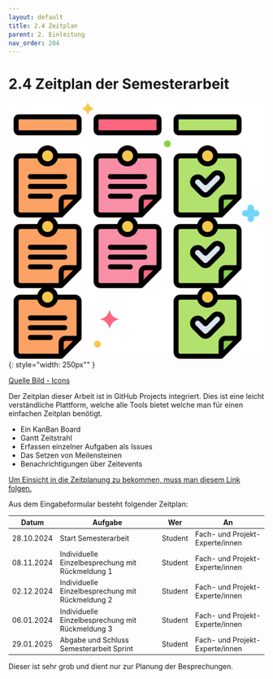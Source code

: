 ```yaml
---
layout: default
title: 2.4 Zeitplan
parent: 2. Einleitung
nav_order: 204
---
```


# 2.4 Zeitplan der Semesterarbeit

![KanBan Board](../ressources/icons/kanban.png){: style="width: 250px"" }

[Quelle Bild - Icons](../anhang/600-quellen.html#64-icons)

Der Zeitplan dieser Arbeit ist in GitHub Projects integriert. Dies ist eine leicht verständliche Plattform, welche alle Tools bietet welche man für einen einfachen Zeitplan benötigt.

* Ein KanBan Board
* Gantt Zeitstrahl
* Erfassen einzelner Aufgaben als Issues
* Das Setzen von Meilensteinen
* Benachrichtigungen über Zeitevents

[Um Einsicht in die Zeitplanung zu bekommen, muss man diesem Link folgen.](https://github.com/users/Euthal02/projects/5)

Aus dem Eingabeformular besteht folgender Zeitplan:

| Datum        | Aufgabe                                          | Wer     | An                              |
|--------------|--------------------------------------------------|---------|---------------------------------|
| 28.10.2024   | Start Semesterarbeit                             | Student | Fach- und Projekt-Experte/innen |
| 08.11.2024   | Individuelle Einzelbesprechung mit Rückmeldung 1 | Student | Fach- und Projekt-Experte/innen |
| 02.12.2024   | Individuelle Einzelbesprechung mit Rückmeldung 2 | Student | Fach- und Projekt-Experte/innen |
| 06.01.2024   | Individuelle Einzelbesprechung mit Rückmeldung 3 | Student | Fach- und Projekt-Experte/innen |
| 29.01.2025   | Abgabe und Schluss Semesterarbeit Sprint         | Student | Fach- und Projekt-Experte/innen |

Dieser ist sehr grob und dient nur zur Planung der Besprechungen.
